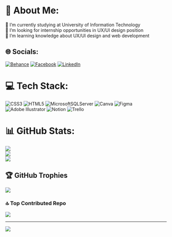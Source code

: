 # 💫 About Me:
🔭 I’m currently studying at University of Information Technology <br>🎯 I’m looking for internship opportunities in UX/UI design position<br>🌱 I’m learning knowledge about UX/UI design and web development


## 🌐 Socials:
[![Behance](https://img.shields.io/badge/Behance-1769ff?logo=behance&logoColor=white)](https://behance.net/nguynphm2956) [![Facebook](https://img.shields.io/badge/Facebook-%231877F2.svg?logo=Facebook&logoColor=white)](https://facebook.com/phamnguyen5629) [![LinkedIn](https://img.shields.io/badge/LinkedIn-%230077B5.svg?logo=linkedin&logoColor=white)](https://linkedin.com/in/nguynphm56) 

# 💻 Tech Stack:
![CSS3](https://img.shields.io/badge/css3-%231572B6.svg?style=for-the-badge&logo=css3&logoColor=white) ![HTML5](https://img.shields.io/badge/html5-%23E34F26.svg?style=for-the-badge&logo=html5&logoColor=white) ![MicrosoftSQLServer](https://img.shields.io/badge/Microsoft%20SQL%20Sever-CC2927?style=for-the-badge&logo=microsoft%20sql%20server&logoColor=white) ![Canva](https://img.shields.io/badge/Canva-%2300C4CC.svg?style=for-the-badge&logo=Canva&logoColor=white) 	![Figma](https://img.shields.io/badge/figma-%23F24E1E.svg?style=for-the-badge&logo=figma&logoColor=white) ![Adobe Illustrator](https://img.shields.io/badge/adobeillustrator-%23FF9A00.svg?style=for-the-badge&logo=adobeillustrator&logoColor=white) ![Notion](https://img.shields.io/badge/Notion-%23000000.svg?style=for-the-badge&logo=notion&logoColor=white) ![Trello](https://img.shields.io/badge/Trello-%23026AA7.svg?style=for-the-badge&logo=Trello&logoColor=white)
# 📊 GitHub Stats:
![](https://github-readme-stats.vercel.app/api?username=nguynphm56&theme=midnight-purple&hide_border=false&include_all_commits=false&count_private=true)<br/>
![](https://github-readme-streak-stats.herokuapp.com/?user=nguynphm56&theme=midnight-purple&hide_border=false)<br/>
![](https://github-readme-stats.vercel.app/api/top-langs/?username=nguynphm56&theme=midnight-purple&hide_border=false&include_all_commits=false&count_private=true&layout=compact)

## 🏆 GitHub Trophies
![](https://github-profile-trophy.vercel.app/?username=nguynphm56&theme=tokyonight&no-frame=false&no-bg=true&margin-w=4)

### 🔝 Top Contributed Repo
![](https://github-contributor-stats.vercel.app/api?username=nguynphm56&limit=5&theme=tokyonight&combine_all_yearly_contributions=true)

---
[![](https://visitcount.itsvg.in/api?id=nguynphm56&icon=5&color=6)](https://visitcount.itsvg.in)

<!-- Proudly created with GPRM ( https://gprm.itsvg.in ) -->
